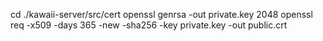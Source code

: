 cd ./kawaii-server/src/cert
openssl genrsa -out private.key 2048
openssl req -x509 -days 365 -new -sha256 -key private.key -out public.crt